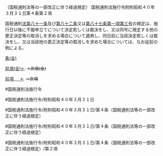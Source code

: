（国税通則法等の一部改正に伴う経過規定）
国税通則法施行令附則昭和４０年３月３１日第４条第２項

国税通則[法第八十一条](国税通則法＿＿＿＿＿第８１条第１項)及び[第八十二条](国税通則法施行＿令附則昭和４０年３月３１日第８２条第１項)又は[第八十七条第一項第三号](国税通則法施行＿令附則昭和４０年３月３１日第８７条第１項第３号)の規定は、施行日以後に不服申立てについて決定若しくは裁決をし、又は同号に規定する他の更正決定等の取消しを求める場合について適用し、同日前に当該決定若しくは裁決をし、又は当該他の更正決定等の取消しを求めた場合については、なお従前の例による。

[条(全)](国税通則法施行＿令附則昭和４０年３月３１日第４条_.md)

[前項(全)←](国税通則法施行＿令附則昭和４０年３月３１日第４条第１項_.md)  ~~→次項(全)~~

[前項 　 ←](国税通則法施行＿令附則昭和４０年３月３１日第４条第１項.md)  ~~→次項~~



#国税通則法施行令

#国税通則法施行令/附則昭和４０年３月３１日

#国税通則法施行令/附則昭和４０年３月３１日/第４条（国税通則法等の一部改正に伴う経過規定）

#国税通則法施行令/附則昭和４０年３月３１日/第４条（国税通則法等の一部改正に伴う経過規定）

#国税通則法施行令/附則昭和４０年３月３１日/第４条（国税通則法等の一部改正に伴う経過規定）/第２項

